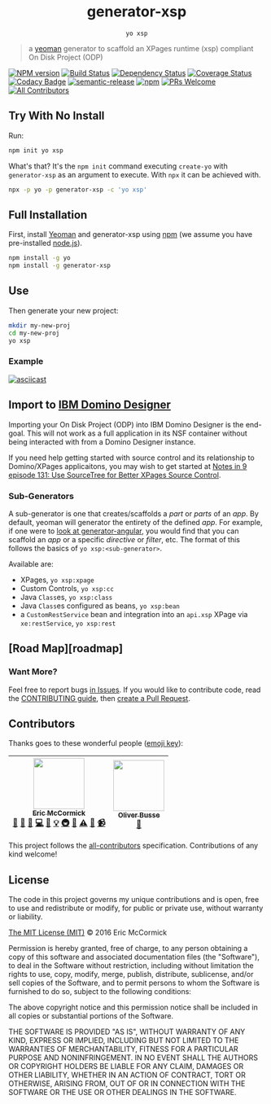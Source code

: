 <div align="center">
<h1>generator-xsp</h1>
<pre><code>yo xsp</code></pre>
</div>

> a [yeoman](http://yeoman.io/) generator to scaffold an XPages runtime (xsp) compliant On Disk Project (ODP)

[![NPM version][npm-image]][npm-url] [![Build Status][travis-image]][travis-url] [![Dependency Status][daviddm-image]][daviddm-url] [![Coverage Status][codecov-image]][codecov-url] [![Codacy Badge][codacy-image]][codacy-url] [![semantic-release][semantic-release-image]][semantic-release-url] [![npm][npm-license]][npm-url] [![PRs Welcome][prs-badge]][prs] [![All Contributors](https://img.shields.io/badge/all_contributors-2-orange.svg?style=flat-square)](#contributors)

## Try With No Install

Run:

```bash
npm init yo xsp
```

What's that? It's the `npm init` command executing `create-yo` with `generator-xsp` as an argument to execute. With `npx` it can be achieved with.

```bash
npx -p yo -p generator-xsp -c 'yo xsp'
```

## Full Installation

First, install [Yeoman](http://yeoman.io) and generator-xsp using [npm](https://www.npmjs.com/) (we assume you have pre-installed [node.js](https://nodejs.org/)).

```bash
npm install -g yo
npm install -g generator-xsp
```

## Use

Then generate your new project:

```bash
mkdir my-new-proj
cd my-new-proj
yo xsp
```

### Example
[![asciicast](https://asciinema.org/a/bttg0m2v4m8l85cnpyoxzofjt.png)](https://asciinema.org/a/bttg0m2v4m8l85cnpyoxzofjt)

## Import to [IBM Domino Designer](https://www.ibm.com/developerworks/downloads/ls/dominodesigner/)

Importing your On Disk Project (ODP) into IBM Domino Designer is the end-goal. This will not work as a full application in its NSF container without being interacted with from a Domino Designer instance.

If you need help getting started with source control and its relationship to Domino/XPages applicaitons, you may wish to get started at [Notes in 9 episode 131: Use SourceTree for Better XPages Source Control](http://www.notesin9.com/2013/11/12/notesin9-131-use-sourcetree-for-better-xpages-source-control/).

### Sub-Generators

A sub-generator is one that creates/scaffolds a _part_ or _parts_ of an _app_. By default, yeoman will generator the entirety of the defined _app_. For example, if one were to [look at generator-angular](https://github.com/yeoman/generator-angular#generators), you would find that you can scaffold an _app_ or a specific _directive_ or _filter_, etc. The format of this follows the basics of `yo xsp:<sub-generator>`.

Available are:

- XPages, `yo xsp:xpage`
- Custom Controls, `yo xsp:cc`
- Java `Class`es, `yo xsp:class`
- Java `Class`es configured as beans, `yo xsp:bean`
- a `CustomRestService` bean and integration into an `api.xsp` XPage via `xe:restService`, `yo xsp:rest`

## [Road Map][roadmap]

### Want More?

Feel free to report bugs [in Issues](https://github.com/edm00se/generator-xsp/issues). If you would like to contribute code, read the [CONTRIBUTING guide](CONTRIBUTING.md), then [create a Pull Request](https://github.com/edm00se/generator-xsp/compare).

## Contributors

Thanks goes to these wonderful people ([emoji key](https://github.com/kentcdodds/all-contributors#emoji-key)):

<!-- ALL-CONTRIBUTORS-LIST:START - Do not remove or modify this section -->
| [<img src="https://avatars0.githubusercontent.com/u/622118?v=3" width="100px;"/><br /><sub>Eric McCormick</sub>](https://ericmccormick.io)<br />[💬](#question-edm00se "Answering Questions") [📝](#blog-edm00se "Blogposts") [🐛](https://github.com/edm00se/generator-xsp/issues?q=author%3Aedm00se "Bug reports") [💻](https://github.com/edm00se/generator-xsp/commits?author=edm00se "Code") [📖](https://github.com/edm00se/generator-xsp/commits?author=edm00se "Documentation") [💡](#example-edm00se "Examples") [🚇](#infra-edm00se "Infrastructure (Hosting, Build-Tools, etc)") [👀](#review-edm00se "Reviewed Pull Requests") [⚠️](https://github.com/edm00se/generator-xsp/commits?author=edm00se "Tests") [🔧](#tool-edm00se "Tools") [📹](#video-edm00se "Videos") | [<img src="https://avatars0.githubusercontent.com/u/4763327?v=3" width="100px;"/><br /><sub>Oliver Busse</sub>](https://oliverbusse.com)<br />[🐛](https://github.com/edm00se/generator-xsp/issues?q=author%3Azeromancer1972 "Bug reports") |
| :---: | :---: |
<!-- ALL-CONTRIBUTORS-LIST:END -->

This project follows the [all-contributors](https://github.com/kentcdodds/all-contributors) specification. Contributions of any kind welcome!

## License

The code in this project governs my unique contributions and is open, free to use and redistribute or modify, for public or private use, without warranty or liability.

[The MIT License (MIT)](https://choosealicense.com/licenses/mit/) © 2016 Eric McCormick

Permission is hereby granted, free of charge, to any person obtaining a copy of this software and associated documentation files (the "Software"), to deal in the Software without restriction, including without limitation the rights to use, copy, modify, merge, publish, distribute, sublicense, and/or sell copies of the Software, and to permit persons to whom the Software is furnished to do so, subject to the following conditions:

The above copyright notice and this permission notice shall be included in all copies or substantial portions of the Software.

THE SOFTWARE IS PROVIDED "AS IS", WITHOUT WARRANTY OF ANY KIND, EXPRESS OR IMPLIED, INCLUDING BUT NOT LIMITED TO THE WARRANTIES OF MERCHANTABILITY, FITNESS FOR A PARTICULAR PURPOSE AND NONINFRINGEMENT. IN NO EVENT SHALL THE AUTHORS OR COPYRIGHT HOLDERS BE LIABLE FOR ANY CLAIM, DAMAGES OR OTHER LIABILITY, WHETHER IN AN ACTION OF CONTRACT, TORT OR OTHERWISE, ARISING FROM, OUT OF OR IN CONNECTION WITH THE SOFTWARE OR THE USE OR OTHER DEALINGS IN THE SOFTWARE.


[npm-image]: https://badge.fury.io/js/generator-xsp.svg
[npm-url]: https://npmjs.org/package/generator-xsp
[npm-license]: https://img.shields.io/npm/l/generator-xsp.svg
[npm-badge]: https://nodei.co/npm/generator-xsp.png?downloads=true&downloadRank=true&stars=true
[travis-image]: https://travis-ci.org/edm00se/generator-xsp.svg?branch=master
[travis-url]: https://travis-ci.org/edm00se/generator-xsp
[daviddm-image]: https://david-dm.org/edm00se/generator-xsp/status.svg
[daviddm-url]: https://david-dm.org/edm00se/generator-xsp
[codecov-image]: https://codecov.io/github/edm00se/generator-xsp/coverage.svg
[codecov-url]: https://codecov.io/github/edm00se/generator-xsp
[codacy-coverage-image]: https://img.shields.io/codacy/coverage/c44df2d9c89a4809896914fd1a40bedd.svg
[codacy-image]: https://api.codacy.com/project/badge/grade/d2ab498482af4a6fae1f72a39275b36c
[codacy-url]: https://www.codacy.com/app/edm00se/generator-xsp
[semantic-release-image]: https://img.shields.io/badge/%20%20%F0%9F%93%A6%F0%9F%9A%80-semantic--release-e10079.svg
[semantic-release-url]: https://github.com/semantic-release/semantic-release
[prs-badge]: https://img.shields.io/badge/PRs-welcome-brightgreen.svg
[prs]: http://makeapullrequest.com

